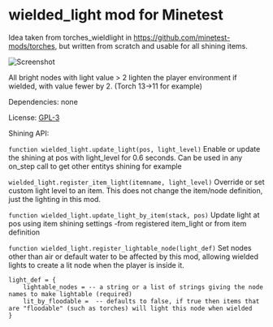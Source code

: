 # wielded_light mod for Minetest

Idea taken from torches_wieldlight in https://github.com/minetest-mods/torches, but written from scratch and usable for all shining items.

![Screenshot](https://github.com/bell07/minetest-wielded_light/raw/master/screenshot.png)

All bright nodes with light value > 2 lighten the player environment if wielded, with value fewer by 2. (Torch 13->11 for example)

Dependencies: none

License: [GPL-3](https://github.com/bell07/minetest-wielded_light/blob/master/LICENSE)


Shining API:

`function wielded_light.update_light(pos, light_level)`
Enable or update the shining at pos with light_level for 0.6 seconds. Can be used in any on_step call to get other entitys shining for example


`wielded_light.register_item_light(itemname, light_level)`
Override or set custom light level to an item. This does not change the item/node definition, just the lighting in this mod.

`function wielded_light.update_light_by_item(stack, pos)`
Update light at pos using item shining settings -from registered item_light or from item definition

`function wielded_light.register_lightable_node(light_def)`
Set nodes other than air or default water to be affected by this mod, allowing wielded lights to create a lit node when the player is inside it.

    light_def = {
		lightable_nodes = -- a string or a list of strings giving the node names to make lightable (required)
    	lit_by_floodable =  -- defaults to false, if true then items that are "floodable" (such as torches) will light this node when wielded
    }
